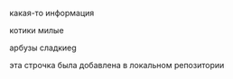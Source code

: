 какая-то информация 

котики милые

арбузы сладкиеg


эта строчка была добавлена в локальном репозитории